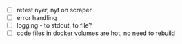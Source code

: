 - [ ] retest nyer, nyt on scraper
- [ ] error handling
- [ ] logging - to stdout, to file?
- [ ] code files in docker volumes are hot, no need to rebuild
